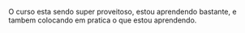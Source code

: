 O curso esta sendo super proveitoso, estou aprendendo bastante, e tambem colocando em pratica o que estou aprendendo.